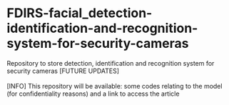 # FDIRS-facial_detection-identification-and-recognition-system-for-security-cameras
Repository to store detection, identification and recognition system for security cameras [FUTURE UPDATES] <br><br> [INFO] This repository will be available: some codes relating to the model (for confidentiality reasons) and a link to access the article

